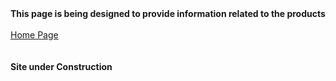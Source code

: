 <html lang="en">
	<head>
		<title>This is where our delicious products will be listed
		</title>
	</head> 	
	<body>
   		<b>This page is being designed to provide information related to the products</b><br><br>
	  	<a href="https://zperov.github.io/Grocery">Home Page</a><br><br><br>
	  	<b>Site under Construction</b>
	</body>
</html>

